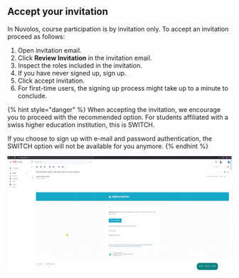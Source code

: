 ## Accept your invitation

In Nuvolos, course participation is by invitation only. To accept an invitation proceed as follows:

1. Open invitation email.
2. Click **Review Invitation** in the invitation email.
3. Inspect the roles included in the invitation.
4. If you have never signed up, sign up.
5. Click accept invitation.
6. For first-time users, the signing up process might take up to a minute to conclude.

{% hint style="danger" %}
When accepting the invitation, we encourage you to proceed with the recommended option. For students affiliated with a swiss higher education institution, this is SWITCH.

If you choose to sign up with e-mail and password authentication, the SWITCH option will not be available for you anymore.
{% endhint %}

![](../../.gitbook/assets/accept_invite_1_ed.gif)
